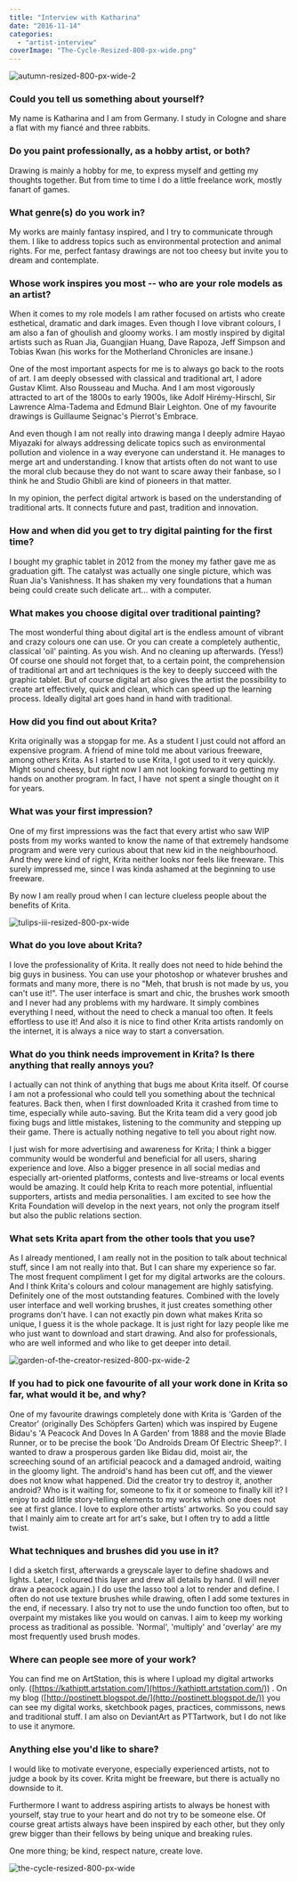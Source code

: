 ```yaml
---
title: "Interview with Katharina"
date: "2016-11-14"
categories: 
  - "artist-interview"
coverImage: "The-Cycle-Resized-800-px-wide.png"
---
```


![autumn-resized-800-px-wide-2](images/autumn-resized-800-px-wide-2..png)

### Could you tell us something about yourself?

My name is Katharina and I am from Germany. I study in Cologne and share a flat with my fiancé and three rabbits.

### Do you paint professionally, as a hobby artist, or both?

Drawing is mainly a hobby for me, to express myself and getting my thoughts together. But from time to time I do a little freelance work, mostly fanart of games.

### What genre(s) do you work in?

My works are mainly fantasy inspired, and I try to communicate through them. I like to address topics such as environmental protection and animal rights. For me, perfect fantasy drawings are not too cheesy but invite you to dream and contemplate.

### Whose work inspires you most -- who are your role models as an artist?

When it comes to my role models I am rather focused on artists who create esthetical, dramatic and dark images. Even though I love vibrant colours, I am also a fan of ghoulish and gloomy works. I am mostly inspired by digital artists such as Ruan Jia, Guangjian Huang, Dave Rapoza, Jeff Simpson and Tobias Kwan (his works for the Motherland Chronicles are insane.)

One of the most important aspects for me is to always go back to the roots of art. I am deeply obsessed with classical and traditional art, I adore Gustav Klimt. Also Rousseau and Mucha. And I am most vigorously attracted to art of the 1800s to early 1900s, like Adolf Hirémy-Hirschl, Sir Lawrence Alma-Tadema and Edmund Blair Leighton. One of my favourite drawings is Guillaume Seignac's Pierrot's Embrace.

And even though I am not really into drawing manga I deeply admire Hayao Miyazaki for always addressing delicate topics such as environmental pollution and violence in a way everyone can understand it. He manages to merge art and understanding. I know that artists often do not want to use the moral club because they do not want to scare away their fanbase, so I think he and Studio Ghibli are kind of pioneers in that matter.

In my opinion, the perfect digital artwork is based on the understanding of traditional arts. It connects future and past, tradition and innovation.

### How and when did you get to try digital painting for the first time?

I bought my graphic tablet in 2012 from the money my father gave me as graduation gift. The catalyst was actually one single picture, which was Ruan Jia's Vanishness. It has shaken my very foundations that a human being could create such delicate art... with a computer.

### What makes you choose digital over traditional painting?

The most wonderful thing about digital art is the endless amount of vibrant and crazy colours one can use. Or you can create a completely authentic, classical 'oil' painting. As you wish. And no cleaning up afterwards. (Yess!) Of course one should not forget that, to a certain point, the comprehension of traditional art and art techniques is the key to deeply succeed with the graphic tablet. But of course digital art also gives the artist the possibility to create art effectively, quick and clean, which can speed up the learning process. Ideally digital art goes hand in hand with traditional.

### How did you find out about Krita?

Krita originally was a stopgap for me. As a student I just could not afford an expensive program. A friend of mine told me about various freeware, among others Krita. As I started to use Krita, I got used to it very quickly. Might sound cheesy, but right now I am not looking forward to getting my hands on another program. In fact, I have  not spent a single thought on it for years.

### What was your first impression?

One of my first impressions was the fact that every artist who saw WIP posts from my works wanted to know the name of that extremely handsome program and were very curious about that new kid in the neighbourhood. And they were kind of right, Krita neither looks nor feels like freeware. This surely impressed me, since I was kinda ashamed at the beginning to use freeware.

By now I am really proud when I can lecture clueless people about the benefits of Krita.

![tulips-iii-resized-800-px-wide](images/Tulips-III-Resized-800-px-wide.png)

### What do you love about Krita?

I love the professionality of Krita. It really does not need to hide behind the big guys in business. You can use your photoshop or whatever brushes and formats and many more, there is no "Meh, that brush is not made by us, you can't use it!". The user interface is smart and chic, the brushes work smooth and I never had any problems with my hardware. It simply combines everything I need, without the need to check a manual too often. It feels effortless to use it! And also it is nice to find other Krita artists randomly on the internet, it is always a nice way to start a conversation.

### What do you think needs improvement in Krita? Is there anything that really annoys you?

I actually can not think of anything that bugs me about Krita itself. Of course I am not a professional who could tell you something about the technical features. Back then, when I first downloaded Krita it crashed from time to time, especially while auto-saving. But the Krita team did a very good job fixing bugs and little mistakes, listening to the community and stepping up their game. There is actually nothing negative to tell you about right now.

I just wish for more advertising and awareness for Krita; I think a bigger community would be wonderful and beneficial for all users, sharing experience and love. Also a bigger presence in all social medias and especially art-oriented platforms, contests and live-streams or local events would be amazing. It could help Krita to reach more potential, influential supporters, artists and media personalities. I am excited to see how the Krita Foundation will develop in the next years, not only the program itself but also the public relations section.

### What sets Krita apart from the other tools that you use?

As I already mentioned, I am really not in the position to talk about technical stuff, since I am not really into that. But I can share my experience so far. The most frequent compliment I get for my digital artworks are the colours. And I think Krita's colours and colour management are highly satisfying. Definitely one of the most outstanding features. Combined with the lovely user interface and well working brushes, it just creates something other programs don't have. I can not exactly pin down what makes Krita so unique, I guess it is the whole package. It is just right for lazy people like me who just want to download and start drawing. And also for professionals, who are well informed and who like to get deeper into detail.

![garden-of-the-creator-resized-800-px-wide-2](images/garden-of-the-creator-resized-800-px-wide-2...png)

### If you had to pick one favourite of all your work done in Krita so far, what would it be, and why?

One of my favourite drawings completely done with Krita is 'Garden of the Creator' (originally Des Schöpfers Garten) which was inspired by Eugene Bidau's 'A Peacock And Doves In A Garden' from 1888 and the movie Blade Runner, or to be precise the book 'Do Androids Dream Of Electric Sheep?'. I wanted to draw a prosperous garden like Bidau did, moist air, the screeching sound of an artificial peacock and a damaged android, waiting in the gloomy light. The android's hand has been cut off, and the viewer does not know what happened. Did the creator try to destroy it, another android? Who is it waiting for, someone to fix it or someone to finally kill it? I enjoy to add little story-telling elements to my works which one does not see at first glance. I love to explore other artists' artworks. So you could say that I mainly aim to create art for art's sake, but I often try to add a little twist.

### What techniques and brushes did you use in it?

I did a sketch first, afterwards a greyscale layer to define shadows and lights. Later, I coloured this layer and drew all details by hand. (I will never draw a peacock again.) I do use the lasso tool a lot to render and define. I often do not use texture brushes while drawing, often I add some textures in the end, if necessary. I also try not to use the undo function too often, but to overpaint my mistakes like you would on canvas. I aim to keep my working process as traditional as possible. 'Normal', 'multiply' and 'overlay' are my most frequently used brush modes.

### Where can people see more of your work?

You can find me on ArtStation, this is where I upload my digital artworks only. ([https://kathiptt.artstation.com/](https://kathiptt.artstation.com/)) . On my blog ([http://postinett.blogspot.de/](http://postinett.blogspot.de/)) you can see my digital works, sketchbook pages, practices, commissons, news and traditional stuff. I am also on DeviantArt as PTTartwork, but I do not like to use it anymore.

### Anything else you'd like to share?

I would like to motivate everyone, especially experienced artists, not to judge a book by its cover. Krita might be freeware, but there is actually no downside to it.

Furthermore I want to address aspiring artists to always be honest with yourself, stay true to your heart and do not try to be someone else. Of course great artists always have been inspired by each other, but they only grew bigger than their fellows by being unique and breaking rules.

One more thing; be kind, respect nature, create love.

![the-cycle-resized-800-px-wide](images/The-Cycle-Resized-800-px-wide.png)
